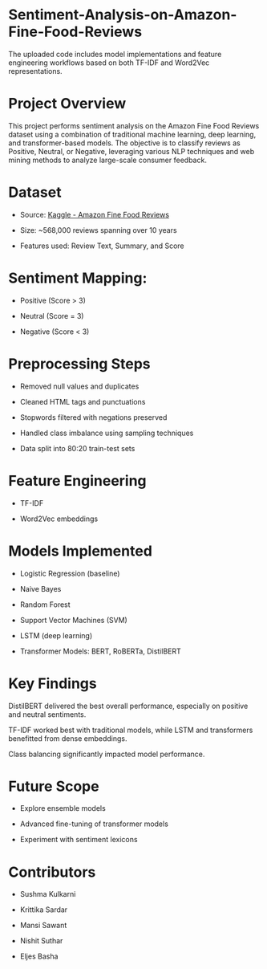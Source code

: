 # Sentiment-Analysis-on-Amazon-Fine-Food-Reviews

The uploaded code includes model implementations and feature engineering workflows based on both TF-IDF and Word2Vec representations.

# Project Overview

This project performs sentiment analysis on the Amazon Fine Food Reviews dataset using a combination of traditional machine learning, deep learning, and transformer-based models. The objective is to classify reviews as Positive, Neutral, or Negative, leveraging various NLP techniques and web mining methods to analyze large-scale consumer feedback.

# Dataset

- Source: [Kaggle - Amazon Fine Food Reviews](https://www.kaggle.com/datasets/snap/amazon-fine-food-reviews/data)

- Size: ~568,000 reviews spanning over 10 years

- Features used: Review Text, Summary, and Score

# Sentiment Mapping:

- Positive (Score > 3)

- Neutral (Score = 3)

- Negative (Score < 3)

# Preprocessing Steps

- Removed null values and duplicates

- Cleaned HTML tags and punctuations

- Stopwords filtered with negations preserved

- Handled class imbalance using sampling techniques

- Data split into 80:20 train-test sets

# Feature Engineering

- TF-IDF

- Word2Vec embeddings

# Models Implemented

- Logistic Regression (baseline)

- Naive Bayes

- Random Forest

- Support Vector Machines (SVM)

- LSTM (deep learning)

- Transformer Models: BERT, RoBERTa, DistilBERT

# Key Findings

DistilBERT delivered the best overall performance, especially on positive and neutral sentiments.

TF-IDF worked best with traditional models, while LSTM and transformers benefitted from dense embeddings.

Class balancing significantly impacted model performance.

# Future Scope

- Explore ensemble models

- Advanced fine-tuning of transformer models

- Experiment with sentiment lexicons

# Contributors

- Sushma Kulkarni

- Krittika Sardar

- Mansi Sawant

- Nishit Suthar

- Eljes Basha
